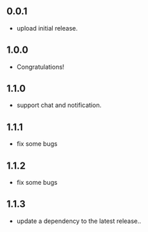 ## 0.0.1

* upload initial release.

## 1.0.0

* Congratulations!

## 1.1.0

* support chat and notification.

## 1.1.1

* fix some bugs

## 1.1.2

* fix some bugs

## 1.1.3

* update a dependency to the latest release..